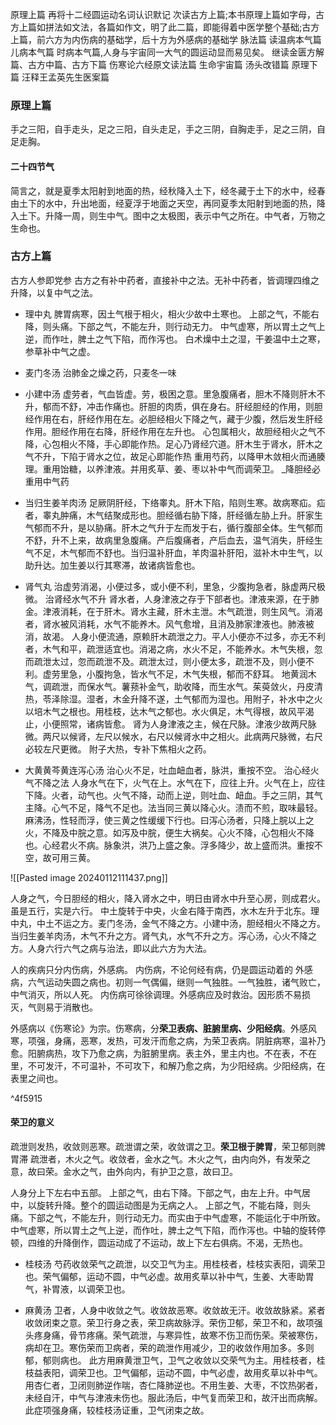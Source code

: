 原理上篇
再将十二经圆运动名词认识默记
次读古方上篇;本书原理上篇如字母，古方上篇如拼法如文法，各篇如作文，明了此二篇，即能得着中医学整个基础;古方上篇，前六方为内伤病的基础学，后十方为外感病的基础学
脉法篇
读温病本气篇
儿病本气篇
时病本气篇,人身与宇宙同一大气的圆运动显而易见矣。
继读金匮方解篇、古方中篇、古方下篇
伤寒论六经原文读法篇
生命宇宙篇
汤头改错篇
原理下篇
汪释王孟英先生医案篇





### 原理上篇
手之三阳，自手走头，足之三阳，自头走足，手之三阴，自胸走手，足之三阴，自足走胸。


#### 二十四节气
简言之，就是夏季太阳射到地面的热，经秋降入土下，经冬藏于土下的水中，经春由土下的水中，升出地面，经夏浮于地面之天空，再同夏季太阳射到地面的热，降入土下。升降一周，则生中气。图中之太极图，表示中气之所在。中气者，万物之生命也。





### 古方上篇

古方人参即党参
古方之有补中药者，直接补中之法。无补中药者，皆调理四维之升降，以复中气之法。





- 理中丸
	脾胃病寒，因土气根于相火，相火少故中土寒也。
	上部之气，不能右降，则头痛。下部之气，不能左升，则行动无力。
	中气虚寒，所以胃土之气上逆，而作吐，脾土之气下陷，而作泻也。
	白术燥中土之湿，干姜温中土之寒，参草补中气之虚。

- 麦门冬汤
	治肺金之燥之药，只麦冬一味


- 小建中汤
	虚劳者，气血皆虚。劳，极困之意。里急腹痛者，胆木不降则肝木不升，郁而不舒，冲击作痛也。肝胆的肉质，俱在身右。肝经胆经的作用，则胆经作用在右，肝经作用在左。必胆经相火下降之气，藏于少腹，然后发生肝经作用。胆经作用在右降，肝经作用在左升也。
	心包属相火，故胆经相火之气不降，心包相火不降，手心即能作热。足心乃肾经穴道。肝木生于肾水，肝木之气不升，下陷于肾水之位，故足心即能作热
	重用芍药，以降甲木敛相火而通腠理。重用饴糖，以养津液。并用炙草、姜、枣以补中气而调荣卫。
	_降胆经必重用中气药


- 当归生姜羊肉汤
	足厥阴肝经，下络睾丸。肝木下陷，陷则生寒。故病寒疝。疝者，睾丸肿痛，木气结聚成形也。胆经循右胁下降，肝经循左胁上升。肝家生气郁而不升，是以胁痛。肝木之气升于左而发于右，循行腹部全体。生气郁而不舒，升不上来，故病里急腹痛。产后腹痛者，产后血去，温气消失，肝经生气不足，木气郁而不舒也。当归温补肝血，羊肉温补肝阳，滋补木中生气，以助升达。加生姜以行其寒滞，故诸病皆愈也。

- 肾气丸
	治虚劳消渴，小便过多，或小便不利，里急，少腹拘急者，脉虚两尺极微。
	治肾经水气不升
	肾水者，人身津液之存于下部者也。津液来源，在于肺金。津液消耗，在于肝木。肾水主藏，肝木主泄。木气疏泄，则生风气。消渴者，肾水被风消耗，水气不能养木。风气愈增，且消及肺家津液也。肺液被消，故渴。
	人身小便流通，原赖肝木疏泄之力。平人小便亦不过多，亦无不利者，木气和平，疏泄适宜也。消渴之病，水火不足，不能养水。木气失根，忽而疏泄太过，忽而疏泄不及。疏泄太过，则小便太多，疏泄不及，则小便不利。虚劳里急，小腹拘急，皆水气不足，木气失根，郁而不舒耳。
	地黄润木气，调疏泄，而保水气。薯蓣补金气，助收降，而生水气。茱萸敛火，丹皮清热，苓泽除湿。湿者，木金升降不遂，土气郁而为湿也。用附子，补水中之火以培木气之根也。用桂枝，达木气之郁也。水火俱足，木气得根，故风平渴止，小便照常，诸病皆愈。
	肾为人身津液之主，候在尺脉。津液少故两尺脉微。两尺以候肾，左尺以候水，右尺以候肾水中之相火。此病两尺脉微，右尺必较左尺更微。
	附子大热，专补下焦相火之药。


- 大黄黄芩黄连泻心汤
	治心火不足，吐血衄血者，脉洪，重按不空。
	治心经火气不降之法
	人身水气在下，火气在上。水气在下，应往上升。火气在上，应往下降。火者，动气也。火气不降，动而上逆，则吐血、衄血。手之三阴，其气主降。心气不足，降气不足也。法当同三黄以降心火。渍而不煎，取味最轻。麻沸汤，性轻而浮，使三黄之性缓缓下行也。曰泻心汤者，只降上脘以上之火，不降及中脘之意。如泻及中脘，便生大祸矣。心火不降，心包相火不降也。心经君火不病。脉象洪，洪乃上盛之象。浮多降少，故上盛而洪。重按不空，故可用三黄。

![[Pasted image 20240112111437.png]]

人身之气，今日胆经的相火，降入肾水之中，明日由肾水中升至心房，则成君火。虽是五行，实是六行。
中土旋转于中央，火金右降于南西，水木左升于北东。理中丸，中土不运之方。麦门冬汤，金气不降之方。小建中汤，胆经相火不降之方。当归生姜羊肉汤，木气不升之方。肾气丸，水气不升之方。泻心汤，心火不降之方。人身六行六气之病与治法，即以此六方为大法。



人的疾病只分内伤病，外感病。
内伤病，不论何经有病，仍是圆运动着的
外感病，六气运动失圆之病也。初则一气偶偏，继则一气独胜。一气独胜，诸气败亡，中气消灭，所以人死。
内伤病可徐徐调理。外感病应及时救治。因形质不易损灭，气则易于消散也。

外感病以《伤寒论》为宗。伤寒病，分**荣卫表病、脏腑里病、少阳经病**。外感风寒，项强，身痛，恶寒，发热，可发汗而愈之病，为荣卫表病。阴脏病寒，温补乃愈。阳腑病热，攻下乃愈之病，为脏腑里病。表主外，里主内也。不在表，不在里，不可发汗，不可温补，不可攻下，和解乃愈之病，为少阳经病。少阳经病，在表里之间也。

^4f5915


#### 荣卫的意义

疏泄则发热，收敛则恶寒。疏泄谓之荣，收敛谓之卫。**荣卫根于脾胃**，荣卫郁则脾胃滞
疏泄者，木火之气。收敛者，金水之气。木火之气，由内向外，有发荣之意，故曰荣。金水之气，由外向内，有护卫之意，故曰卫。


人身分上下左右中五部。
上部之气，由右下降。下部之气，由左上升。中气居中，以旋转升降。整个的圆运动图是为无病之人。
上部之气，不能右降，则头痛。下部之气，不能左升，则行动无力。而实由于中气虚寒，不能运化于中所致。中气虚寒，所以胃土之气上逆，而作吐，脾土之气下陷，而作泻也。中轴的旋转停顿，四维的升降倒作，圆运动成了不运动，故上下左右俱病。不渴，无热也。



- 桂枝汤
	芍药收敛荣气之疏泄，以交卫气为主。用桂枝者，桂枝实表阳，调荣卫也。荣气偏郁，运动不圆，中气必虚。故用炙草以补中气，生姜、大枣助胃气，补胃液，以调荣卫也。

- 麻黄汤
	卫者，人身中收敛之气。收敛故恶寒。收敛故无汗。收敛故脉紧。紧者收敛闭束之意。荣卫行身之表，荣卫病故脉浮。荣伤卫郁，荣卫不和，故项强头疼身痛，骨节疼痛。荣气疏泄，与寒异性，故寒不伤卫而伤荣。荣被寒伤，病却在卫。寒伤荣而卫病者，荣的疏泄作用减少，卫的收敛作用加多。多则郁，郁则病也。
	此方用麻黄泄卫气，卫气之收敛以交荣气为主。用桂枝者，桂枝益表阳，调荣卫也。卫气偏郁，运动不圆，中气必虚，故用炙草以补中气。用杏仁者，卫闭则肺逆作喘，杏仁降肺逆也。不用生姜、大枣，不饮热粥者，未经自汗，中气与津液未伤也。服此汤后，中气复而荣卫和，故汗出而病解。此症项强身痛，较桂枝汤证重，卫气闭束之故。




